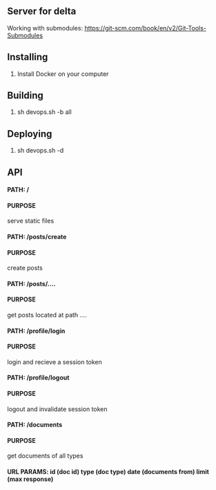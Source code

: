 ## Server for delta

Working with submodules: https://git-scm.com/book/en/v2/Git-Tools-Submodules


## Installing
1. Install Docker on your computer

## Building
1. sh devops.sh -b all

## Deploying
1. sh devops.sh -d




## API

#### PATH: /
#### PURPOSE
serve static files


#### PATH: /posts/create
#### PURPOSE
create posts


#### PATH: /posts/....
#### PURPOSE
get posts located at path ....


#### PATH: /profile/login
#### PURPOSE
login and recieve a session token


#### PATH: /profile/logout
#### PURPOSE
logout and invalidate session token


#### PATH: /documents
#### PURPOSE
get documents of all types
#### URL PARAMS: id (doc id) type (doc type) date (documents from) limit (max response)



